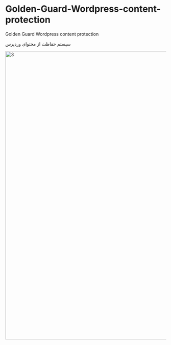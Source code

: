 # Golden-Guard-Wordpress-content-protection
Golden Guard Wordpress content protection

سیستم حفاظت از محتوای وردپرس


<img width="864" height="900" alt="3" src="https://github.com/user-attachments/assets/da33d1eb-d673-407c-ac43-dc64a158a657" />

